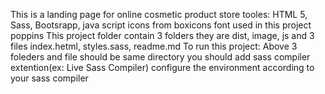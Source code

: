 This is a landing page for online cosmetic product store
tooles: HTML 5, Sass, Bootsrapp, java script
icons from boxicons
font used in this project poppins
This project folder contain 3 folders they are dist, image, js and 3 files index.hetml, styles.sass, readme.md 
To run this project:
   Above 3 foleders and file should be same directory
   you should add sass compiler extention(ex: Live Sass Compiler)
   configure the environment according to your sass compiler



